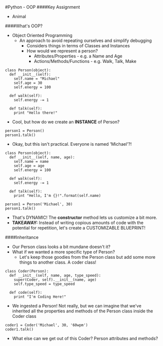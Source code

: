 #Python - OOP
####Key Assignment
- Animal

####What's OOP?
- Object Oriented Programming
  - An approach to avoid repeating ourselves and simplify debugging
	- Considers things in terms of Classes and Instances
    - How would we represent a person?
      - Attributes/Properties - e.g. a Name and Age
      - Actions/Methods/Functions - e.g. Walk, Talk, Make

```
class Person(object):
  def __init__(self):
    self.name = "Michael"
    self.age = 30
    self.energy = 100

  def walk(self):
    self.energy -= 1

  def talk(self):
    print "Hello there!"
```
  - Cool, but how do we create an <b>INSTANCE</b> of Person?
```
person1 = Person()
person1.talk()
```
  - Okay, but this isn't practical.  Everyone is named 'Michael'?!
```
class Person(object):
  def __init__(self, name, age):
    self.name = name
    self.age = age
    self.energy = 100

  def walk(self):
    self.energy -= 1

  def talk(self):
    print "Hello, I'm {}!".format(self.name)

person1 = Person('Michael', 30)
person1.talk()
```
  - That's DYNAMIC!  The <b>constructor</b> method lets us customize a bit more.
  - <b>TAKEAWAY:</b> Instead of writing copious amounts of code with the potential for repetition, let's create a CUSTOMIZABLE BLUEPRINT!

####Inheritance
- Our Person class looks a bit mundane doesn't it?
- What if we wanted a more specific type of Person?
  - Let's keep those goodies from the Person class but add some more things to another class.  A coder class!
```
class Coder(Person):
  def __init__(self, name, age, type_speed):
    super(Coder, self).__init__(name, age)
    self.type_speed = type_speed

  def code(self):
    print "I'm Coding Here!"
```
- We ingested a Person! Not really, but we can imagine that we've inherited all the properties and methods of the Person class inside the Coder class
```
coder1 = Coder('Michael', 30, '60wpm')
coder1.talk()
```
- What else can we get out of this Coder?  Person attributes and methods?
